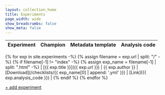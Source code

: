 ```yaml
---
layout: collection_home
title: Experiments
page_width: wide
show_breadcrumbs: false
show_meta: false
---
```


| Experiment | Champion | Metadata template | Analysis code |
| ---------- | -------- | ----------------- | ------------- |
{% for exp in site.experiments -%}
    {% assign filename = exp.url | split: "/" -%}
    {% if filename[-1] != "index" -%}
        {% assign exp_name = filename[-1] | split: ".html" -%}
        | [{{ exp.title }}]({{ exp.url }}) | {{ exp.author }} | [Download](/checklists/{{ exp_name[0] | append: '.yml' }}) | [Link]({{ exp.analysis_code }}) |
    {% endif %}
{% endfor %}

<a href="http://prose.io/#test-aplowman/test-aplowman.github.io/tree/master/_posts" class="add-exp-button">+ add experiment</a>
